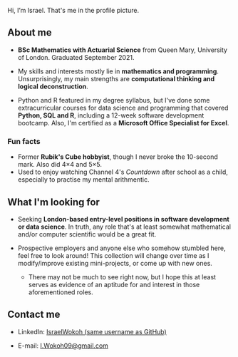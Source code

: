 Hi, I’m Israel. That's me in the profile picture.

## About me

- **BSc Mathematics with Actuarial Science** from Queen Mary, University of London. Graduated September 2021.

- My skills and interests mostly lie in **mathematics and programming**. Unsurprisingly, my main strengths are **computational thinking and logical deconstruction**.

- Python and R featured in my degree syllabus, but I've done some extracurricular courses for data science and programming that covered **Python, SQL and R**, including a 12-week software development bootcamp. Also, I'm certified as a **Microsoft Office Specialist for Excel**.

### Fun facts

- Former **Rubik's Cube hobbyist**, though I never broke the 10-second mark. Also did 4×4 and 5×5.
- Used to enjoy watching Channel 4's _Countdown_ after school as a child, especially to practise my mental arithmentic.

## What I'm looking for

- Seeking **London-based entry-level positions in software development or data science**. In truth, any role that's at least somewhat mathematical and/or computer scientific would be a great fit.

- Prospective employers and anyone else who somehow stumbled here, feel free to look around! This collection will change over time as I modify/improve existing mini-projects, or come up with new ones.
	- There may not be much to see right now, but I hope this at least serves as evidence of an aptitude for and interest in those aforementioned roles.

## Contact me

  - LinkedIn: [IsraelWokoh (same username as GitHub)](https://www.linkedin.com/in/IsraelWokoh "Israel Wokoh on LinkedIn")
	
  - E-mail: I.Wokoh09@gmail.com

<!---
IsraelWokoh/IsraelWokoh is a ✨ special ✨ repository because its `README.md` (this file) appears on your GitHub profile.
You can click the Preview link to take a look at your changes.
--->
